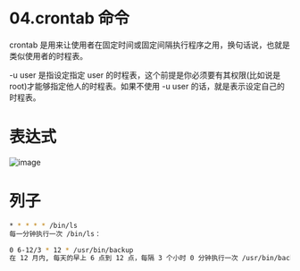 # 04.crontab 命令
crontab 是用来让使用者在固定时间或固定间隔执行程序之用，换句话说，也就是类似使用者的时程表。

-u user 是指设定指定 user 的时程表，这个前提是你必须要有其权限(比如说是 root)才能够指定他人的时程表。如果不使用 -u user 的话，就是表示设定自己的时程表。

# 表达式
![image](https://user-images.githubusercontent.com/1142820/144744467-722ee0f2-673d-4738-8648-374773dca083.png)

# 列子
```bash
* * * * * /bin/ls
每一分钟执行一次 /bin/ls：

0 6-12/3 * 12 * /usr/bin/backup
在 12 月内, 每天的早上 6 点到 12 点，每隔 3 个小时 0 分钟执行一次 /usr/bin/backup：
```
